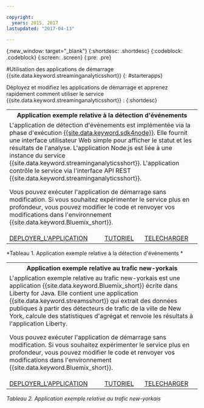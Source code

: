 ```yaml
---

copyright:
  years: 2015, 2017
lastupdated: "2017-04-13"

---
```


<!-- Attribute definitions -->
{:new_window: target="_blank"}
{:shortdesc: .shortdesc}
{:codeblock: .codeblock}
{:screen: .screen}
{:pre: .pre}

#Utilisation des applications de démarrage {{site.data.keyword.streaminganalyticsshort}}
{: #starterapps}

Déployez et modifiez les applications de démarrage et apprenez rapidement comment utiliser le service {{site.data.keyword.streaminganalyticsshort}} :
{:shortdesc}

<table summary="Ce tableau décrit, sur la première ligne, l'application exemple de détection d'événements. Il inclut, sur la deuxième ligne, les éléments suivants : 1. Dans la première colonne, un lien vers les instructions de déploiement de l'application de démarrage. 2. Dans la deuxième colonne, un lien vers les tutoriels sur l'utilisation de l'application de démarrage. 3. Dans la troisième colonne, un lien pour le téléchargement direct de l'application de démarrage de détection d'événements.">
  <tr>
    <th colspan="3">Application exemple relative à la détection d'événements<br></th>
  </tr>
  <tr>
    <td colspan="3">L'application de détection d'événements est implémentée via la phase d'exécution <a href="https://console.ng.bluemix.net/catalog/starters/sdk-for-nodejs/?cm_mmc=dw-_-bluemix-_-ba-bluemix-detect-complex-events-from-data-stream-trs-_-article">{{site.data.keyword.sdk4node}}</a>.
Elle fournit une interface utilisateur Web simple pour afficher le statut et les résultats de l'analyse.
L'application Node.js est liée à une instance du service {{site.data.keyword.streaminganalyticsshort}}. L'application contrôle le service via l'interface API REST {{site.data.keyword.streaminganalyticsshort}}.
<p>Vous pouvez exécuter l'application de démarrage sans modification.
Si vous souhaitez expérimenter le service plus en profondeur, vous pouvez modifier le code et renvoyer vos modifications dans l'environnement {{site.data.keyword.Bluemix_short}}.</p>
</td>
  </tr>
  <tr>
    <td><a href="/docs/services/StreamingAnalytics/t_starter_app_deploy.html" target="_blank">DEPLOYER_L'APPLICATION</a><br></td>
    <td><a href="http://www.ibm.com/developerworks/library/ba-bluemix-detect-complex-events-from-data-stream-trs/index.html" target="_blank">TUTORIEL</a></td>
    <td><a href="https://hub.jazz.net/git/streamscloud/EventDetection/" target="_blank">TELECHARGER</a></td>
  </tr>
</table>

*Tableau 1. Application exemple relative à la détection d'événements
*

<table summary="Ce tableau décrit, sur la première ligne, l'application exemple relative au trafic new-yorkais. Il inclut, sur la deuxième ligne, les éléments suivants : 1. Dans la première colonne, un lien vers les instructions de déploiement de l'application exemple. 2. Dans la deuxième colonne, un lien vers les tutoriels sur l'utilisation de l'application exemple. 3. Dans la troisième colonne, un lien pour le téléchargement direct de l'application exemple relative au trafic new-yorkais.">
  <tr>
    <th colspan="3">Application exemple relative au trafic new-yorkais<br></th>
  </tr>
  <tr>
    <td colspan="3">L'application exemple relative au trafic new-yorkais est une application {{site.data.keyword.Bluemix_short}} écrite dans Liberty for Java. Elle contient une application {{site.data.keyword.streamsshort}} qui extrait des données publiques à partir des détecteurs de trafic de la ville de New York, calcule des statistiques d'agrégat et renvoie les résultats à l'application Liberty.
<p>Vous pouvez exécuter l'application de démarrage sans modification. Si vous souhaitez expérimenter le service plus en profondeur, vous pouvez modifier le code et renvoyer vos modifications dans l'environnement {{site.data.keyword.Bluemix_short}}.</p>
</td>
  </tr>
  <tr>
    <td><a href="/docs/services/StreamingAnalytics/t_starter_app_deploy.html" target="_blank">DEPLOYER_L'APPLICATION</a><br></td>
    <td><a href="https://developer.ibm.com/streamsdev/docs/bluemix-streaming-analytics-starter-application/" target="_blank">TUTORIEL</a></td>
    <td><a href="https://hub.jazz.net/git/streamscloud/NYCTraffic/" target="_blank">TELECHARGER</a></td>
  </tr>
</table>

*Tableau 2. Application exemple relative au trafic new-yorkais*
